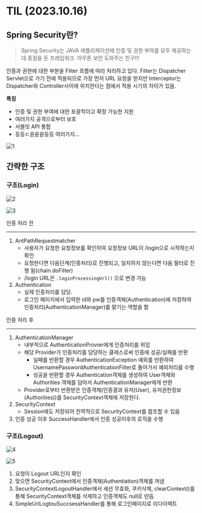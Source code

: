# TIL (2023.10.16)

## Spring Security란?

> Spring Security는 JAVA 애플리케이션에 인증 및 권한 부여를 모두 제공하는 데 중점을 둔 프레임워크.
아무튼 보안 도와주는 친구!!!
> 

인증과 권한에 대한 부분을 Filter 흐름에 따라 처리하고 있다. Filter는 Dispatcher Servlet으로 가기 전에 적용되므로 가장 먼저 URL 요청을 받지만 Interceptor는 Dispatcher와 Controller사이에 위치한다는 점에서 적용 시기의 차이가 있음.

**특징**

- 인증 및 권한 부여에 대한 포괄적이고 확장 가능한 지원
- 여러가지 공격으로부터 보호
- 서블릿 API 통합
- 등등ㄷ읃읃읃등등 여러가지…

![1](https://github.com/Hyeon0706/imageRepository/assets/83438780/b7718f1e-a622-4780-ac20-388d07ef3aa9)

## 간략한 구조

### 구조(Login)

![2](https://github.com/Hyeon0706/imageRepository/assets/83438780/15dd8410-2adb-4da2-b77b-6602cb222077)

![3](https://github.com/Hyeon0706/imageRepository/assets/83438780/ac1c97af-cb43-4c16-a6db-3f8de5d501af)

인증 처리 전

---

1. AntPathRequestmatcher
    - 사용자가 요청한 요청정보를 확인하여 요청정보 URL이 /login으로 시작하는지 확인
    - 요청한다면 다음단계(인증처리)로 진행되고, 일치하지 않는다면 다음 필터로 진행 됨(chain.doFilter)
    - /login URL은 `.loginProcessingUrl()` 으로 변경 가능
2. Authentication
    - 실제 인증처리를 담당.
    - 로그인 페이지에서 입력한 id와 pw를 인증객체(Authentication)에 저장하여 인증처리(AuthenticationManager)를 맡기는 역할을 함

인증 처리 후

---

1. AuthenticationManager
    - 내부적으로 AuthenticationProvier에게 인증처리를 위임
    - 해당 Provider가 인증처리를 담당하는 클래스로써 인증에 성공/실패를 반환
        - 실패를 반환할 경우 AuthenticationException 예외를 반환하여 UsernamePasswordAuthenticationFilter로 돌아가서 예외처리를 수행
        - 성공을 반환할 경우 Authentication객체를 생성하여 User객체와 Authorities 객체를 담아서 AuthenticationManager에게 반환
    - Provider로부터 반환받은 인증객체(인증결과 유저(User), 유저권한정보(Authorities))를 SecurityContext객체에 저장한다.
2. SecurityContext
    - Session에도 저장되어 전역적으로 SecurityContext를 참조할 수 있음
3. 인증 성공 이후 SuccessHandler에서 인증 성공이후의 로직을 수행

### 구조(Logout)

![4](https://github.com/Hyeon0706/imageRepository/assets/83438780/7457a052-1e8b-4f38-be43-04140330d3b6)

![5](https://github.com/Hyeon0706/imageRepository/assets/83438780/d2802a3d-4f6c-4f41-823e-4abd792bd18d)

1. 요청이 Logout URL인지 확인
2. 맞으면 SecurityContext에서 인증객체(Authentiation)객체를 꺼냄
3. SecurityContextLogoutHandler에서 세션 무효화, 쿠키삭제, clearContext()를 통해 SecurityContext객체를 삭제하고 인증객체도 null로 만듬
4. SimpleUrlLogtouSuccsessHandler를 통해 로그인페이지로 리다이렉트